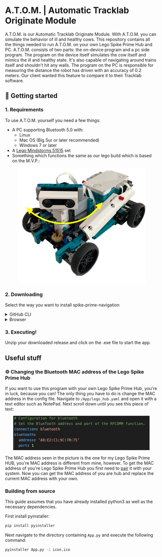 # A.T.O.M. | Automatic Tracklab Originate Module

A.T.O.M. is our Automatic Tracklab Originate Module. With A.T.O.M. you can simulate the behavior of ill and healthy cows. This repository contains all the things needed to run A.T.O.M. on your own Lego Spike Prime Hub and PC. A.T.O.M. consists of two parts: the on-device program and a pc side program. The program on the device itself simulates the cow itself and mimics the ill and healthy state. It's also capable of navigating around trains itself and shouldn't hit any walls.
The program on the PC is responsible for measuring the distance the robot has driven with an accuracy of 0.2 meters. Our client wanted this feature to compare it to their Tracklab software.

## 🚀 Getting started

### 1. Requirements

To use A.T.O.M. yourself you need a few things:
- A PC supporting Bluetooth 5.0 with:
    - Linux
    - Mac OS (Big Sur or later recommended)
    - Windows 7 or later
- A [Lego Mindstorms 51515](https://www.lego.com/en-us/product/robot-inventor-51515) set
- Something which functions the same as our lego build which is based on the M.V.P.:
<p align="center">
    <a href="https://www.lego.com/cdn/product-assets/product.bi.additional.main.pdf/51515_MVP.pdf">
        <img src="https://github.com/penguix0/spike-prime-navigation/blob/main/pictures/robot_1.png?raw=true" alt="Picture of the robot used with A.T.O.M." width="423" height="382">
    </a>
</p>

### 2. Downloading

Select the way you want to install spike-prime-navigation

<details>
<summary>GitHub CLI</summary>

To install spike-prime-navigation with GitHub CLI you need to execute the following command in terminal:

```sh
gh repo clone penguix0/spike-prime-navigation
```

</details>

<details>
<summary>Browser</summary>

To install spike-prime-navigation through you're browser you need to do the following:
1. Head over to the [repository](https://github.com/penguix0/spike-prime-navigation)
2. Click on releases ![releases page picture](./pictures/releases.png)
3. Download the latest release

</details>

### 3. Executing!

Unzip your downloaded release and click on the .exe file to start the app.

## Useful stuff

### ⚙️ Changing the Bluetooth MAC address of the Lego Spike Prime Hub

If you want to use this program with your own Lego Spike Prime Hub, you're in luck, because you can! The only thing you have to do is change the MAC address in the config file. Navigate to <code>/App/lego_hub.yaml</code> and open it with a text editor such as NotePad. Next scroll down until you see this piece of text:

<p align="center">
    <a href="https://github.com/penguix0/spike-prime-navigation/blob/main/App/lego_hub.yaml">
        <img src="https://github.com/penguix0/spike-prime-navigation/blob/main/pictures/yaml_to_edit.png?raw=true" alt="Picture of the YAML to edit">
    </a>
</p>

The MAC address seen in the picture is the one for my Lego Spike Prime HUB, you're MAC address is different from mine, however. To get the MAC address of you're Lego Spike Prime Hub you first need to [pair](https://education.lego.com/en-us/product-resources/spike-prime/troubleshooting/bluetooth-connectivity) it with your system. Now you can get the MAC address of you are hub and replace the current MAC address with your own.

### Building from source

This guide assumes that you have already installed python3 as well as the necessary dependencies.

First install pyinstaller:

```sh
pip install pyinstaller
```

Next navigate to the directory containing <code>App.py</code> and execute the following command:

```sh
pyinstaller App.py -i icon.ico
```

